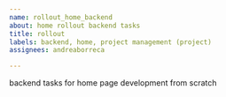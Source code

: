 ```yaml
---
name: rollout_home_backend
about: home rollout backend tasks
title: rollout
labels: backend, home, project management (project)
assignees: andreaborreca

---
```


backend tasks for home page development from scratch

